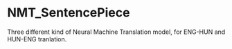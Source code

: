 # NMT_SentencePiece
Three different kind of Neural Machine Translation model, for ENG-HUN and HUN-ENG tranlation.
